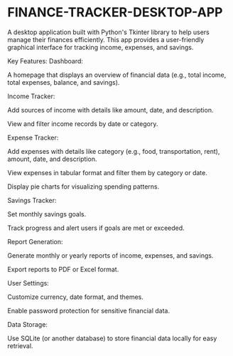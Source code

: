 # FINANCE-TRACKER-DESKTOP-APP

A desktop application built with Python's Tkinter library to help users manage their finances efficiently. This app provides a user-friendly graphical interface for tracking income, expenses, and savings.

Key Features:
Dashboard:

A homepage that displays an overview of financial data (e.g., total income, total expenses, balance, and savings).

Income Tracker:

Add sources of income with details like amount, date, and description.

View and filter income records by date or category.

Expense Tracker:

Add expenses with details like category (e.g., food, transportation, rent), amount, date, and description.

View expenses in tabular format and filter them by category or date.

Display pie charts for visualizing spending patterns.

Savings Tracker:

Set monthly savings goals.

Track progress and alert users if goals are met or exceeded.

Report Generation:

Generate monthly or yearly reports of income, expenses, and savings.

Export reports to PDF or Excel format.

User Settings:

Customize currency, date format, and themes.

Enable password protection for sensitive financial data.

Data Storage:

Use SQLite (or another database) to store financial data locally for easy retrieval.
